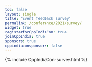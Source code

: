 ```yaml
---
toc: false
layout: single
title: "Event feedback survey"
permalink: /conference/2021/survey/
widget: true
registerforCppIndiaCon: true
joinCppIndia: true
sponsors: true
cppindiaconsponsors: false
---
```


{% include CppIndiaCon-survey.html %}

<pre>




</pre>